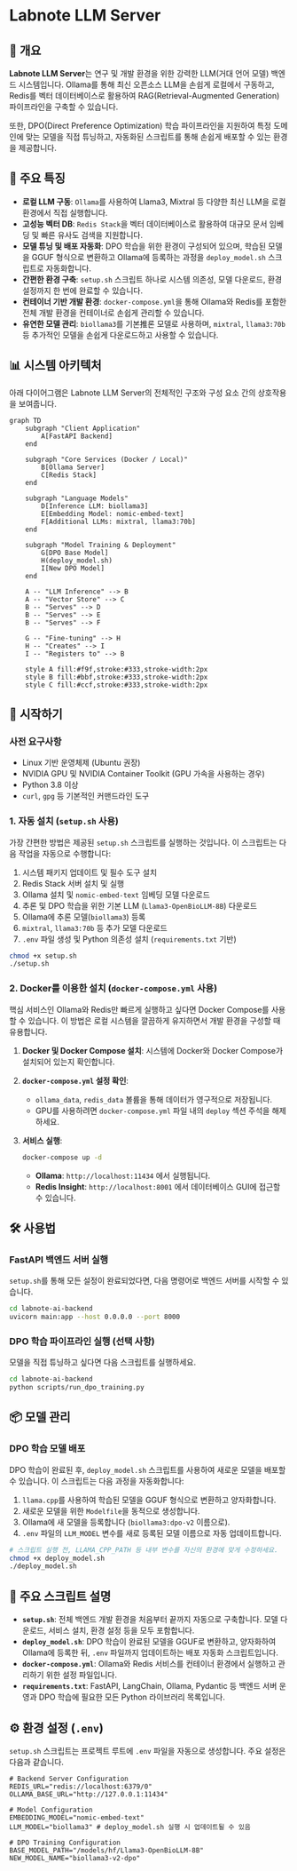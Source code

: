 # Labnote LLM Server

## 📝 개요

**Labnote LLM Server**는 연구 및 개발 환경을 위한 강력한 LLM(거대 언어 모델) 백엔드 시스템입니다. Ollama를 통해 최신 오픈소스 LLM을 손쉽게 로컬에서 구동하고, Redis를 벡터 데이터베이스로 활용하여 RAG(Retrieval-Augmented Generation) 파이프라인을 구축할 수 있습니다.

또한, DPO(Direct Preference Optimization) 학습 파이프라인을 지원하여 특정 도메인에 맞는 모델을 직접 튜닝하고, 자동화된 스크립트를 통해 손쉽게 배포할 수 있는 환경을 제공합니다.

## 🚀 주요 특징

  * **로컬 LLM 구동**: `Ollama`를 사용하여 Llama3, Mixtral 등 다양한 최신 LLM을 로컬 환경에서 직접 실행합니다.
  * **고성능 벡터 DB**: `Redis Stack`을 벡터 데이터베이스로 활용하여 대규모 문서 임베딩 및 빠른 유사도 검색을 지원합니다.
  * **모델 튜닝 및 배포 자동화**: DPO 학습을 위한 환경이 구성되어 있으며, 학습된 모델을 GGUF 형식으로 변환하고 Ollama에 등록하는 과정을 `deploy_model.sh` 스크립트로 자동화합니다.
  * **간편한 환경 구축**: `setup.sh` 스크립트 하나로 시스템 의존성, 모델 다운로드, 환경 설정까지 한 번에 완료할 수 있습니다.
  * **컨테이너 기반 개발 환경**: `docker-compose.yml`을 통해 Ollama와 Redis를 포함한 전체 개발 환경을 컨테이너로 손쉽게 관리할 수 있습니다.
  * **유연한 모델 관리**: `biollama3`를 기본推론 모델로 사용하며, `mixtral`, `llama3:70b` 등 추가적인 모델을 손쉽게 다운로드하고 사용할 수 있습니다.

## 📊 시스템 아키텍처

아래 다이어그램은 Labnote LLM Server의 전체적인 구조와 구성 요소 간의 상호작용을 보여줍니다.

```mermaid
graph TD
    subgraph "Client Application"
        A[FastAPI Backend]
    end

    subgraph "Core Services (Docker / Local)"
        B[Ollama Server]
        C[Redis Stack]
    end

    subgraph "Language Models"
        D[Inference LLM: biollama3]
        E[Embedding Model: nomic-embed-text]
        F[Additional LLMs: mixtral, llama3:70b]
    end

    subgraph "Model Training & Deployment"
        G[DPO Base Model]
        H(deploy_model.sh)
        I[New DPO Model]
    end

    A -- "LLM Inference" --> B
    A -- "Vector Store" --> C
    B -- "Serves" --> D
    B -- "Serves" --> E
    B -- "Serves" --> F

    G -- "Fine-tuning" --> H
    H -- "Creates" --> I
    I -- "Registers to" --> B

    style A fill:#f9f,stroke:#333,stroke-width:2px
    style B fill:#bbf,stroke:#333,stroke-width:2px
    style C fill:#ccf,stroke:#333,stroke-width:2px
```

## 🏁 시작하기

### 사전 요구사항

  * Linux 기반 운영체제 (Ubuntu 권장)
  * NVIDIA GPU 및 NVIDIA Container Toolkit (GPU 가속을 사용하는 경우)
  * Python 3.8 이상
  * `curl`, `gpg` 등 기본적인 커맨드라인 도구

### 1\. 자동 설치 (`setup.sh` 사용)

가장 간편한 방법은 제공된 `setup.sh` 스크립트를 실행하는 것입니다. 이 스크립트는 다음 작업을 자동으로 수행합니다:

1.  시스템 패키지 업데이트 및 필수 도구 설치
2.  Redis Stack 서버 설치 및 실행
3.  Ollama 설치 및 `nomic-embed-text` 임베딩 모델 다운로드
4.  추론 및 DPO 학습을 위한 기본 LLM (`Llama3-OpenBioLLM-8B`) 다운로드
5.  Ollama에 추론 모델(`biollama3`) 등록
6.  `mixtral`, `llama3:70b` 등 추가 모델 다운로드
7.  `.env` 파일 생성 및 Python 의존성 설치 (`requirements.txt` 기반)

<!-- end list -->

```bash
chmod +x setup.sh
./setup.sh
```

### 2\. Docker를 이용한 설치 (`docker-compose.yml` 사용)

핵심 서비스인 Ollama와 Redis만 빠르게 실행하고 싶다면 Docker Compose를 사용할 수 있습니다. 이 방법은 로컬 시스템을 깔끔하게 유지하면서 개발 환경을 구성할 때 유용합니다.

1.  **Docker 및 Docker Compose 설치**: 시스템에 Docker와 Docker Compose가 설치되어 있는지 확인합니다.

2.  **`docker-compose.yml` 설정 확인**:

      * `ollama_data`, `redis_data` 볼륨을 통해 데이터가 영구적으로 저장됩니다.
      * GPU를 사용하려면 `docker-compose.yml` 파일 내의 `deploy` 섹션 주석을 해제하세요.

3.  **서비스 실행**:

    ```bash
    docker-compose up -d
    ```

      * **Ollama**: `http://localhost:11434` 에서 실행됩니다.
      * **Redis Insight**: `http://localhost:8001` 에서 데이터베이스 GUI에 접근할 수 있습니다.

## 🛠️ 사용법

### FastAPI 백엔드 서버 실행

`setup.sh`를 통해 모든 설정이 완료되었다면, 다음 명령어로 백엔드 서버를 시작할 수 있습니다.

```bash
cd labnote-ai-backend
uvicorn main:app --host 0.0.0.0 --port 8000
```

### DPO 학습 파이프라인 실행 (선택 사항)

모델을 직접 튜닝하고 싶다면 다음 스크립트를 실행하세요.

```bash
cd labnote-ai-backend
python scripts/run_dpo_training.py
```

## 📦 모델 관리

### DPO 학습 모델 배포

DPO 학습이 완료된 후, `deploy_model.sh` 스크립트를 사용하여 새로운 모델을 배포할 수 있습니다. 이 스크립트는 다음 과정을 자동화합니다:

1.  `llama.cpp`를 사용하여 학습된 모델을 GGUF 형식으로 변환하고 양자화합니다.
2.  새로운 모델을 위한 `Modelfile`을 동적으로 생성합니다.
3.  Ollama에 새 모델을 등록합니다 (`biollama3:dpo-v2` 이름으로).
4.  `.env` 파일의 `LLM_MODEL` 변수를 새로 등록된 모델 이름으로 자동 업데이트합니다.

<!-- end list -->

```bash
# 스크립트 실행 전, LLAMA_CPP_PATH 등 내부 변수를 자신의 환경에 맞게 수정하세요.
chmod +x deploy_model.sh
./deploy_model.sh
```

## 📜 주요 스크립트 설명

  * **`setup.sh`**: 전체 백엔드 개발 환경을 처음부터 끝까지 자동으로 구축합니다. 모델 다운로드, 서비스 설치, 환경 설정 등을 모두 포함합니다.
  * **`deploy_model.sh`**: DPO 학습이 완료된 모델을 GGUF로 변환하고, 양자화하여 Ollama에 등록한 뒤, `.env` 파일까지 업데이트하는 배포 자동화 스크립트입니다.
  * **`docker-compose.yml`**: Ollama와 Redis 서비스를 컨테이너 환경에서 실행하고 관리하기 위한 설정 파일입니다.
  * **`requirements.txt`**: FastAPI, LangChain, Ollama, Pydantic 등 백엔드 서버 운영과 DPO 학습에 필요한 모든 Python 라이브러리 목록입니다.

## ⚙️ 환경 설정 (`.env`)

`setup.sh` 스크립트는 프로젝트 루트에 `.env` 파일을 자동으로 생성합니다. 주요 설정은 다음과 같습니다.

```dotenv
# Backend Server Configuration
REDIS_URL="redis://localhost:6379/0"
OLLAMA_BASE_URL="http://127.0.0.1:11434"

# Model Configuration
EMBEDDING_MODEL="nomic-embed-text"
LLM_MODEL="biollama3" # deploy_model.sh 실행 시 업데이트될 수 있음

# DPO Training Configuration
BASE_MODEL_PATH="/models/hf/Llama3-OpenBioLLM-8B"
NEW_MODEL_NAME="biollama3-v2-dpo"
```
